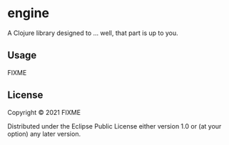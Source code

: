 # engine

A Clojure library designed to ... well, that part is up to you.

## Usage

FIXME

## License

Copyright © 2021 FIXME

Distributed under the Eclipse Public License either version 1.0 or (at
your option) any later version.
